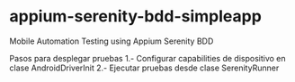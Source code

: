 # appium-serenity-bdd-simpleapp
Mobile Automation Testing using Appium Serenity BDD 

Pasos para desplegar pruebas
1.- Configurar capabilities de dispositivo en clase AndroidDriverInit
2.- Ejecutar pruebas desde clase SerenityRunner
